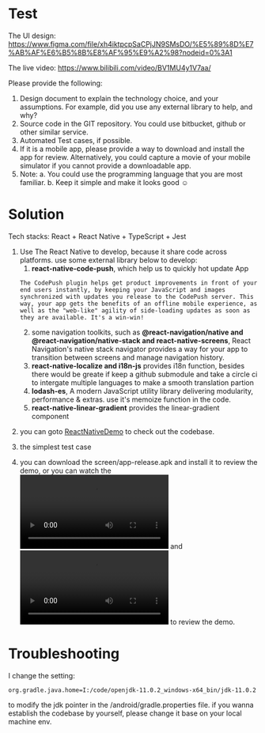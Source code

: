 # Test

The UI design: https://www.figma.com/file/xh4iktpcpSaCPjJN9SMsDO/%E5%89%8D%E7%AB%AF%E6%B5%8B%E8%AF%95%E9%A2%98?nodeid=0%3A1

The live video: https://www.bilibili.com/video/BV1MU4y1V7aa/


Please provide the following:
1) Design document to explain the technology choice, and your assumptions. For example, did you use any external library to help, and why?
2) Source code in the GIT repository. You could use bitbucket, github or other similar
service.
3) Automated Test cases, if possible.
4) If it is a mobile app, please provide a way to download and install the app for review.
Alternatively, you could capture a movie of your mobile simulator if you cannot provide a downloadable app.
5) Note:
a. You could use the programming language that you are most familiar.
b. Keep it simple and make it looks good ☺


# Solution

Tech stacks: React + React Native + TypeScript + Jest

1) Use The React Native to develop, because it share code across platforms. use some external library below to develop:  
    1. **react-native-code-push**, which help us to quickly hot update App
    ```
    The CodePush plugin helps get product improvements in front of your end users instantly, by keeping your JavaScript and images synchronized with updates you release to the CodePush server. This way, your app gets the benefits of an offline mobile experience, as well as the "web-like" agility of side-loading updates as soon as they are available. It's a win-win!
    ```
    2. some navigation toolkits, such as **@react-navigation/native and @react-navigation/native-stack and react-native-screens**, React Navigation's native stack navigator provides a way for your app to transition between screens and manage navigation history. 
    3. **react-native-localize and i18n-js** provides i18n function, besides there would be greate if keep a github submodule and take a circle ci to intergate multiple languages to make a smooth translation partion
    4. **lodash-es**, A modern JavaScript utility library delivering modularity, performance & extras. use it's memoize function in the code.
    5. **react-native-linear-gradient** provides the linear-gradient component

2. you can goto [ReactNativeDemo](https://github.com/Albert-cord/ReactNativeDemo) to check out the codebase.

3. the simplest test case

4. you can download the screen/app-release.apk and install it to review the demo, or you can watch the ![demo_en_video.mp4](./screen/demo_en_video.mp4) and ![demo_zh_video.mp4](./screen/demo_zh_video.mp4) to review the demo.


# Troubleshooting
I change the setting:
```
org.gradle.java.home=I:/code/openjdk-11.0.2_windows-x64_bin/jdk-11.0.2
```
to modify the jdk pointer in the /android/gradle.properties file.
if you wanna establish the codebase by yourself, please change it base on your local machine env.
